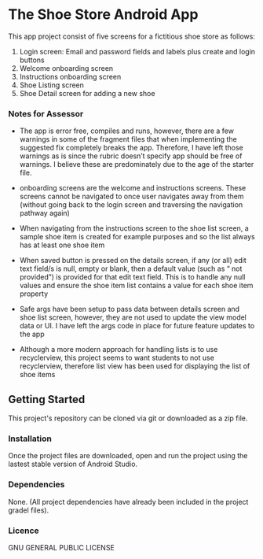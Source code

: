 # The Shoe Store Android App

This app project consist of five screens for a fictitious shoe store as follows:

1. Login screen: Email and password fields and labels plus create and login buttons
2. Welcome onboarding screen
3. Instructions onboarding screen
4. Shoe Listing screen
5. Shoe Detail screen for adding a new shoe


### Notes for Assessor
- The app is error free, compiles and runs, however, there are a few warnings in some of the fragment files that when implementing the suggested fix completely breaks the app. Therefore, I have left those warnings as is since the rubric doesn’t specify app should be free of warnings. I believe these are predominately due to the age of the starter file.

- onboarding screens are the welcome and instructions screens. These screens cannot be navigated to once user navigates away from them (without going back to the login screen and traversing the navigation pathway again)

- When navigating from the instructions screen to the shoe list screen, a sample shoe item is created for example purposes and so the list always has at least one shoe item

- When saved button is pressed on the details screen, if any (or all) edit text field/s is null, empty or blank, then a default value (such as “<field> not provided”) is provided for that edit text field. This is to handle any null values and ensure the shoe item list contains a value for each shoe item property

- Safe args have been setup to pass data between details screen and shoe list screen, however, they are not used to update the view model data or UI. I have left the args code in place for future feature updates to the app

- Although a more modern approach for handling lists is to use recyclerview, this project seems to want students to not use recyclerview, therefore list view has been used for displaying the list of shoe items


## Getting Started

This project's repository can be cloned via git or downloaded as a zip file.

### Installation

Once the project files are downloaded, open and run the project using the lastest stable version of Android Studio.

### Dependencies

None. (All project dependencies have already been included in the project gradel files).

### Licence
  
GNU GENERAL PUBLIC LICENSE  

